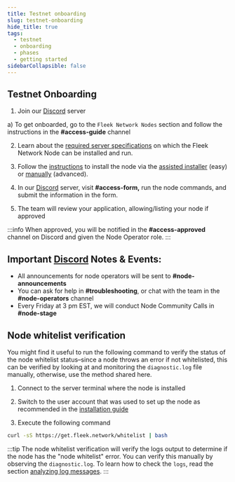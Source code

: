 ```yaml
---
title: Testnet onboarding
slug: testnet-onboarding
hide_title: true
tags:
  - testnet
  - onboarding
  - phases
  - getting started
sidebarCollapsible: false
---
```


## Testnet Onboarding

1. Join our [Discord](https://discord.gg/fleekxyz) server
    
  a) To get onboarded, go to the `Fleek Network Nodes` section and follow the instructions in the **#access-guide** channel

2. Learn about the [required server specifications](/docs/node/requirements) on which the Fleek Network Node can be installed and run.

3. Follow the [instructions](/docs/node/install) to install the node via the [assisted installer](/docs/node/install#assisted-installer) (easy) or [manually](/docs/node/install#manual-installation) (advanced).

4. In our [Discord](https://discord.gg/fleekxyz) server, visit **#access-form,** run the node commands, and submit the information in the form.

5. The team will review your application, allowing/listing your node if approved

:::info
When approved, you will be notified in the **#access-approved** channel on Discord and given the Node Operator role.
:::

## Important [Discord](https://discord.gg/fleekxyz) Notes & Events:

- All announcements for node operators will be sent to **#node-announcements**
- You can ask for help in **#troubleshooting**, or chat with the team in the **#node-operators** channel
- Every Friday at 3 pm EST, we will conduct Node Community Calls in **#node-stage**

## Node whitelist verification

You might find it useful to run the following command to verify the status of the node whitelist status–since a node throws an error if not whitelisted, this can be verified by looking at and monitoring the `diagnostic.log` file manually, otherwise, use the method shared here.

1) Connect to the server terminal where the node is installed

2) Switch to the user account that was used to set up the node as recommended in the [installation guide](/docs/node/install#create-a-user)

3) Execute the following command

```sh
curl -sS https://get.fleek.network/whitelist | bash
```

:::tip
The node whitelist verification will verify the logs output to determine if the node has the "node whitelist" error. You can verify this manually by observing the `diagnostic.log`. To learn how to check the `logs`, read the section [analyzing log messages](/docs/node/install#analyzing-log-messages).
:::